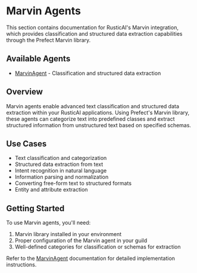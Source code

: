 # Marvin Agents

This section contains documentation for RusticAI's Marvin integration, which provides classification and structured data extraction capabilities through the Prefect Marvin library.

## Available Agents

- [MarvinAgent](marvin_agent.md) - Classification and structured data extraction

## Overview

Marvin agents enable advanced text classification and structured data extraction within your RusticAI applications. Using Prefect's Marvin library, these agents can categorize text into predefined classes and extract structured information from unstructured text based on specified schemas.

## Use Cases

- Text classification and categorization
- Structured data extraction from text
- Intent recognition in natural language
- Information parsing and normalization
- Converting free-form text to structured formats
- Entity and attribute extraction

## Getting Started

To use Marvin agents, you'll need:

1. Marvin library installed in your environment
2. Proper configuration of the Marvin agent in your guild
3. Well-defined categories for classification or schemas for extraction

Refer to the [MarvinAgent](marvin_agent.md) documentation for detailed implementation instructions. 